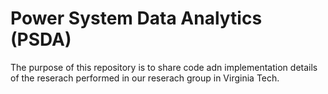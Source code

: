 # Power System Data Analytics (PSDA)
The purpose of this repository is to share code adn implementation details of the reserach performed in our reserach group in Virginia Tech.
